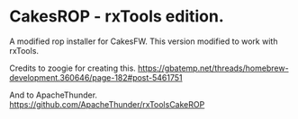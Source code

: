 CakesROP - rxTools edition.
========

A modified rop installer for CakesFW.
This version modified to work with rxTools.

Credits to zoogie for creating this.
https://gbatemp.net/threads/homebrew-development.360646/page-182#post-5461751

And to ApacheThunder.
https://github.com/ApacheThunder/rxToolsCakeROP